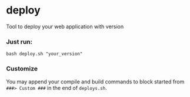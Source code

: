 # deploy
Tool to deploy your web application with version

### Just run:
```shell
bash deploy.sh "your_version"
```

### Customize
You may append your compile and build commands to block started from `###> Custom ###` in the end of `deploys.sh`.
